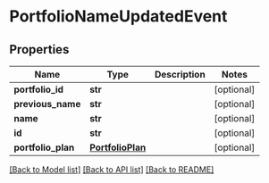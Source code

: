 # PortfolioNameUpdatedEvent

## Properties
Name | Type | Description | Notes
------------ | ------------- | ------------- | -------------
**portfolio_id** | **str** |  | [optional] 
**previous_name** | **str** |  | [optional] 
**name** | **str** |  | [optional] 
**id** | **str** |  | [optional] 
**portfolio_plan** | [**PortfolioPlan**](PortfolioPlan.md) |  | [optional] 

[[Back to Model list]](../README.md#documentation-for-models) [[Back to API list]](../README.md#documentation-for-api-endpoints) [[Back to README]](../README.md)


